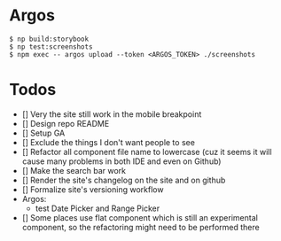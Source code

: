 # Argos
```
$ np build:storybook
$ np test:screenshots
$ npm exec -- argos upload --token <ARGOS_TOKEN> ./screenshots

```


# Todos
- [] Very the site still work in the mobile breakpoint
- [] Design repo README
- [] Setup GA
- [] Exclude the things I don't want people to see
- [] Refactor all component file name to lowercase (cuz it seems it will cause many problems in both IDE and even on Github)
- [] Make the search bar work
- [] Render the site's changelog on the site and on github
- [] Formalize site's versioning workflow
- Argos:
  - test Date Picker and Range Picker
- [] Some places use flat component which is still an experimental component, so the refactoring might need to be performed there